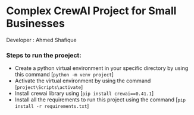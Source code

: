 # Complex CrewAI Project for Small Businesses
Developer : Ahmed Shafique

### Steps to run the proeject:
- Create a python virtual environment in your specific directory by using this command [`python -m venv project`]
- Activate the virtual environment by using the command [`project\Scripts\activate`]
- Install crewai library using [`pip install crewai==0.41.1`]
- Install all the requirements to run this project using the command [`pip install -r requirements.txt`]